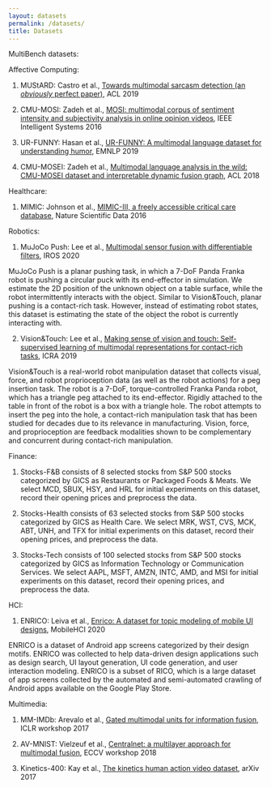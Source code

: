 ```yaml
---
layout: datasets
permalink: /datasets/
title: Datasets
---
```


MultiBench datasets:

Affective Computing:

1. MUStARD: Castro et al., [Towards multimodal sarcasm detection (an _obviously_ perfect paper)](https://arxiv.org/abs/1906.01815), ACL 2019

2. CMU-MOSI: Zadeh et al., [MOSI: multimodal corpus of sentiment intensity and subjectivity analysis in online opinion videos](https://arxiv.org/abs/1606.06259), IEEE Intelligent Systems 2016 

3. UR-FUNNY: Hasan et al., [UR-FUNNY: A multimodal language dataset for understanding humor](https://arxiv.org/abs/1904.06618), EMNLP 2019

4. CMU-MOSEI: Zadeh et al., [Multimodal language analysis in the wild: CMU-MOSEI dataset and interpretable dynamic fusion graph](https://www.aclweb.org/anthology/P18-1208/), ACL 2018

Healthcare:

1. MIMIC: Johnson et al., [MIMIC-III, a freely accessible critical care database](https://pubmed.ncbi.nlm.nih.gov/27219127/), Nature Scientific Data 2016

Robotics:

1. MuJoCo Push: Lee et al., [Multimodal sensor fusion with differentiable filters](https://arxiv.org/abs/2010.13021), IROS 2020

MuJoCo Push is a planar pushing task, in which a 7-DoF Panda Franka robot is pushing a circular puck with its end-effector in simulation. We estimate the 2D position of the unknown object on a table surface, while the robot intermittently interacts with the object. Similar to Vision&Touch, planar pushing is a contact-rich task. However, instead of estimating robot states, this dataset is estimating the state of the object the robot is currently interacting with.

2. Vision&Touch: Lee et al., [Making sense of vision and touch: Self-supervised learning of multimodal representations for contact-rich tasks](https://arxiv.org/abs/1810.10191), ICRA 2019

Vision&Touch is a real-world robot manipulation dataset that collects visual, force, and robot proprioception data (as well as the robot actions) for a peg insertion task. The robot is a 7-DoF, torque-controlled Franka Panda robot, which has a triangle peg attached to its end-effector. Rigidly attached to the table in front of the robot is a box with a triangle hole. The robot attempts to insert the peg into the hole, a contact-rich manipulation task that has been studied for decades due to its relevance in manufacturing. Vision, force, and proprioception are feedback modalities shown to be complementary and concurrent during contact-rich manipulation.

Finance:

1. Stocks-F&B consists of 8 selected stocks from S&P 500 stocks categorized by GICS as Restaurants or Packaged Foods & Meats. We select MCD, SBUX, HSY, and HRL for initial experiments on this dataset, record their opening prices and preprocess the data.

2. Stocks-Health consists of 63 selected stocks from S&P $500$ stocks categorized by GICS as Health Care. We select MRK, WST, CVS, MCK, ABT, UNH, and TFX for initial experiments on  this dataset, record their opening prices, and preprocess the data.

3. Stocks-Tech consists of 100 selected stocks from S&P 500 stocks categorized by GICS as Information Technology or Communication Services. We select AAPL, MSFT, AMZN, INTC, AMD, and MSI for initial experiments on this dataset, record their opening prices, and preprocess the data.

HCI:

1. ENRICO: Leiva et al., [Enrico: A dataset for topic modeling of mobile UI designs](https://userinterfaces.aalto.fi/enrico/resources/enrico.pdf), MobileHCI 2020

ENRICO is a dataset of Android app screens categorized by their design motifs. ENRICO was collected to help data-driven design applications such as design search, UI layout generation, UI code generation, and user interaction modeling. ENRICO is a subset of RICO, which is a large dataset of app screens collected by the automated and semi-automated crawling of Android apps available on the Google Play Store.

Multimedia:

1. MM-IMDb: Arevalo et al., [Gated multimodal units for information fusion](https://arxiv.org/abs/1702.01992), ICLR workshop 2017

2. AV-MNIST: Vielzeuf et al., [Centralnet: a multilayer approach for multimodal fusion](https://arxiv.org/abs/1808.07275), ECCV workshop 2018

3. Kinetics-400: Kay et al., [The kinetics human action video dataset](https://arxiv.org/abs/1705.06950), arXiv 2017
